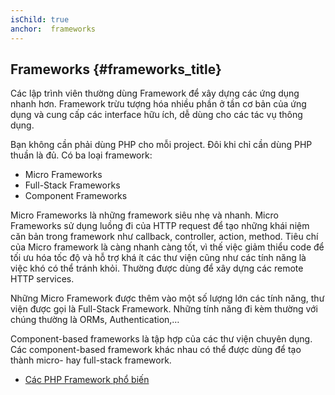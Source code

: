 ```yaml
---
isChild: true
anchor:  frameworks
---
```


## Frameworks {#frameworks_title}

Các lập trình viên thường dùng Framework để xây dựng các ứng dụng nhanh hơn.
Framework trừu tượng hóa nhiều phần ở tần cơ bản của ứng dụng và cung cấp các interface hữu ích, dễ dùng cho các tác vụ thông dụng.

Bạn không cần phải dùng PHP cho mỗi project. Đôi khi chỉ cần dùng PHP thuần là đủ.
Có ba loại framework:

* Micro Frameworks 
* Full-Stack Frameworks
* Component Frameworks

Micro Frameworks là những framework siêu nhẹ và nhanh. Micro Frameworks sử dụng luồng đi của HTTP request 
để tạo những khái niệm căn bản trong framework như callback, controller, action, method. 
Tiêu chí của Micro framework là càng nhanh càng tốt, vì thế việc giảm thiểu code để tối ưu hóa tốc độ và 
hỗ trợ  khá ít các thư viện cũng như các tính năng là việc khó có thể tránh khỏi. Thường được dùng để xây dựng các remote HTTP services.

Những Micro Framework được thêm vào một số lượng lớn các tính năng, thư viện được gọi là Full-Stack 
Framework. Những tính năng đi kèm thường với chúng thường là ORMs, Authentication,… 

Component-based frameworks là tập hợp của các thư viện chuyên dụng. 
Các component-based framework khác nhau có thể được dùng để tạo thành micro- hay full-stack framework.

* [Các PHP Framework phổ biến](https://github.com/codeguy/php-the-right-way/wiki/Frameworks)